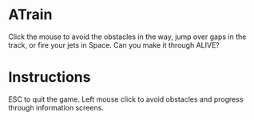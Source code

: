 # ATrain

Click the mouse to avoid the obstacles in the way, jump over gaps in the track, or fire your jets in Space.
Can you make it through ALIVE?

# Instructions

ESC to quit the game. Left mouse click to avoid obstacles and progress through information screens. 
